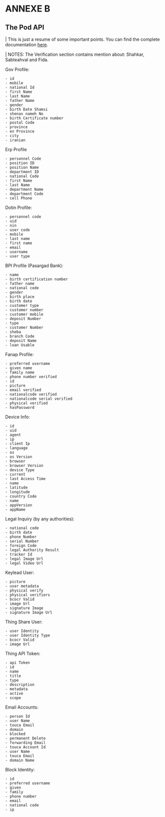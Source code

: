 # ANNEXE B

## The Pod API 

| This is just a resume of some important points. You can find the complete documentation [here](https://accounts.pod.ir/apidocs/).

| NOTES: The Verification section contains mention about: Shahkar, Sabteahval and Fida.

Gov Profile:

    - id	        
    - mobile	    
    - national Id	
    - first Name	
    - last Name	
    - father Name	
    - gender	
    - birth Date Shamsi
    - shenas nameh No	
    - birth Certificate number	
    - postal Code	
    - province	
    - en Province	
    - city	
    - iranian	

Erp Profile

    - personnel Code	
    - position ID	
    - position Name	
    - department ID	
    - national Code	
    - first Name	
    - last Name	
    - department Name	
    - department Code	
    - cell Phone	

Dotin Profile:

    - personnel code	
    - uid	
    - nin	
    - user code	
    - mobile	
    - last name	
    - first name	
    - email	
    - username	
    - user type	

BPI Profile (Pasargad Bank):

    - name	
    - birth certification number	
    - father name	
    - national code	
    - gender	
    - birth place	
    - birth date	
    - customer type	
    - customer number	
    - customer mobile		
    - deposit Number	
    - type	
    - customer Number	
    - sheba	
    - branch Code	
    - deposit Name	
    - loan Usable

Fanap Profile:

    - preferred username	
    - given name	
    - family name	
    - phone number verified	
    - id	
    - picture	
    - email verified	
    - nationalcode verified	
    - nationalcode serial verified	
    - physical verified	
    - hasPassword	

Device Info:

    - id
    - uid	
    - agent	
    - ip	
    - client Ip	
    - language	
    - os	
    - os Version	
    - browser	
    - browser Version	
    - device Type	
    - current
    - last Access Time
    - name	
    - latitude	
    - longitude	
    - country Code	
    - name	
    - appVersion	
    - appName	

Legal Inquiry (by any authorities):

    - national code	        
    - birth date	            
    - phone Number	        
    - serial Number	        
    - foreign Code	        
    - legal Authority Result	
    - tracker Id	            
    - legal Image Url	        
    - legal Video Url	        

Keylead User:

    - picture
    - user metadata
    - physical verify
    - physical verifiers
    - bcocr Valid
    - image Url
    - signature Image
    - signature Image Url

Thing Share User:

    - user Identity	
    - user Identity Type
    - bcocr Valid	
    - image Url	

Thing API Token:

    - api Token	
    - id	
    - name	
    - title	
    - type	
    - description	
    - metadata	
    - active	
    - scope	

Email Accounts:

    - person Id
    - user Name	
    - touca Email	
    - domain	
    - blocked	
    - permanent Delete	
    - forwarding Email	
    - touca Account Id	
    - user Name	    
    - touca Email	
    - domain Name	

Block Identity:

    - id
    - preferred username
    - given
    - family
    - phone number
    - email
    - national code
    - ip

